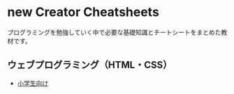 # new Creator Cheatsheets
プログラミングを勉強していく中で必要な基礎知識とチートシートをまとめた教材です。
## ウェブプログラミング（HTML・CSS）
- [小学生向け](/Web-Programming/Elementary/index.html)
